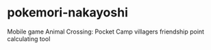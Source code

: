 # pokemori-nakayoshi
Mobile game Animal Crossing: Pocket Camp villagers friendship point calculating tool
